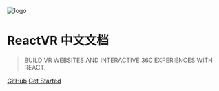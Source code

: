 <!-- _coverpage.md -->

![logo](https://facebook.github.io/react-vr/img/header_logo.png)

# ReactVR 中文文档

> BUILD VR WEBSITES AND INTERACTIVE 360 EXPERIENCES WITH REACT.

[GitHub](https://github.com/yofine/ReactVR-docs-zh-cn)
[Get Started](/getting-started)

